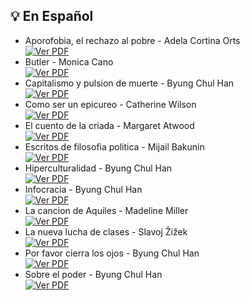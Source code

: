 ## 💡 En Español 

- Aporofobia, el rechazo al pobre - Adela Cortina Orts <br> [![Ver PDF](https://img.shields.io/badge/Download-PDF-red?style=for-the-badge&logo=adobeacrobatreader)](https://github.com/Nikosmico/RiotLibrary/raw/5185583774985ef5bab5cb6a7d4ada54404901ff/books/Aporofobiaelrechazoalpobre%20_AdelaCortinaOrts.pdf)
- Butler - Monica Cano <br> [![Ver PDF](https://img.shields.io/badge/Download-PDF-red?style=for-the-badge&logo=adobeacrobatreader)](https://github.com/Nikosmico/RiotLibrary/raw/f2a2a0a9acfffb8e17d5e5c7d71730d1929f180d/books/Butler_MonicaCano.pdf)
- Capitalismo y pulsion de muerte - Byung Chul Han <br> [![Ver PDF](https://img.shields.io/badge/Download-PDF-red?style=for-the-badge&logo=adobeacrobatreader)](https://github.com/Nikosmico/RiotLibrary/raw/f2a2a0a9acfffb8e17d5e5c7d71730d1929f180d/books/Capitalismoypulsiondemuerte_ByungChulHan.pdf)
- Como ser un epicureo - Catherine Wilson <br> [![Ver PDF](https://img.shields.io/badge/Download-PDF-red?style=for-the-badge&logo=adobeacrobatreader)](https://github.com/Nikosmico/RiotLibrary/raw/f2a2a0a9acfffb8e17d5e5c7d71730d1929f180d/books/Comoserunepicureo_CatherineWilson.pdf)
- El cuento de la criada - Margaret Atwood <br> [![Ver PDF](https://img.shields.io/badge/Download-PDF-red?style=for-the-badge&logo=adobeacrobatreader)](https://github.com/Nikosmico/RiotLibrary/raw/f2a2a0a9acfffb8e17d5e5c7d71730d1929f180d/books/Elcuentodelacriada_MargaretAtwood.pdf)
- Escritos de filosofia politica - Mijail Bakunin <br> [![Ver PDF](https://img.shields.io/badge/Download-PDF-red?style=for-the-badge&logo=adobeacrobatreader)](https://github.com/Nikosmico/RiotLibrary/raw/f2a2a0a9acfffb8e17d5e5c7d71730d1929f180d/books/Escritosdefilosofiapolitica1_MijailBakunin.pdf)
- Hiperculturalidad - Byung Chul Han <br> [![Ver PDF](https://img.shields.io/badge/Download-PDF-red?style=for-the-badge&logo=adobeacrobatreader)](https://github.com/Nikosmico/RiotLibrary/raw/f2a2a0a9acfffb8e17d5e5c7d71730d1929f180d/books/Hiperculturalidad_ByungChulHan.pdf)
- Infocracia - Byung Chul Han <br> [![Ver PDF](https://img.shields.io/badge/Download-PDF-red?style=for-the-badge&logo=adobeacrobatreader)](https://github.com/Nikosmico/RiotLibrary/raw/f2a2a0a9acfffb8e17d5e5c7d71730d1929f180d/books/Infocracia_ByungChulHan.pdf)
- La cancion de Aquiles - Madeline Miller <br> [![Ver PDF](https://img.shields.io/badge/Download-PDF-red?style=for-the-badge&logo=adobeacrobatreader)](https://github.com/Nikosmico/RiotLibrary/raw/f2a2a0a9acfffb8e17d5e5c7d71730d1929f180d/books/LacanciondeAquiles_MadelineMiller.pdf)
- La nueva lucha de clases - Slavoj Žižek <br> [![Ver PDF](https://img.shields.io/badge/Download-PDF-red?style=for-the-badge&logo=adobeacrobatreader)](https://github.com/Nikosmico/RiotLibrary/raw/f2a2a0a9acfffb8e17d5e5c7d71730d1929f180d/books/Lanuevaluchadeclases_Slavojiek.pdf)
- Por favor cierra los ojos - Byung Chul Han <br> [![Ver PDF](https://img.shields.io/badge/Download-PDF-red?style=for-the-badge&logo=adobeacrobatreader)](https://github.com/Nikosmico/RiotLibrary/raw/f2a2a0a9acfffb8e17d5e5c7d71730d1929f180d/books/Porfavorcierralosojos_ByungChulHan.pdf)
- Sobre el poder - Byung Chul Han <br> [![Ver PDF](https://img.shields.io/badge/Download-PDF-red?style=for-the-badge&logo=adobeacrobatreader)](https://github.com/Nikosmico/RiotLibrary/raw/f2a2a0a9acfffb8e17d5e5c7d71730d1929f180d/books/Sobreelpoder_ByungChulHan.pdf)


